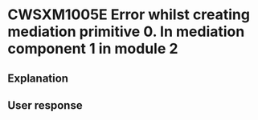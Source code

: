 # CWSXM1005E Error whilst creating mediation primitive 0. In mediation component 1 in module 2

## Explanation

## User response